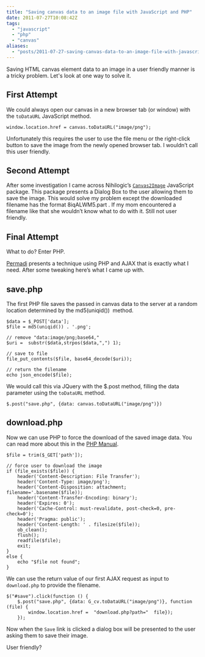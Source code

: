 ```yaml
---
title: "Saving canvas data to an image file with JavaScript and PHP"
date: 2011-07-27T10:08:42Z
tags:
  - "javascript"
  - "php"
  - "canvas"
aliases:
  - "posts/2011-07-27-saving-canvas-data-to-an-image-file-with-javascript-and-php/"
---
```


Saving HTML canvas element data to an image in a user friendly manner is a tricky problem. Let's look at one way to solve it.

<!--more-->

## First Attempt

We could always open our canvas in a new browser tab (or window) with the `toDataURL` JavaScript method.

    window.location.href = canvas.toDataURL("image/png");

Unfortunately this requires the user to use the file menu or the right-click button to save the image from the newly opened browser tab. I wouldn’t call this user friendly.

## Second Attempt

After some investigation I came across Nihilogic’s [`Canvas2Image`][1] JavaScript package. This package presents a Dialog Box to the user allowing them to save the image. This would solve my problem except the downloaded filename has the format 8iqALWM5.part . If my mom encountered a filename like that she wouldn’t know what to do with it. Still not user friendly.

 [1]: http://www.nihilogic.dk/labs/canvas2image/

## Final Attempt

What to do? Enter PHP.

[Permadi][2] presents a technique using PHP and AJAX that is exactly what I need. After some tweaking here’s what I came up with.

 [2]: http://www.permadi.com/blog/2010/10/html5-saving-canvas-image-data-using-php-and-ajax/

## save.php

The first PHP file saves the passed in canvas data to the server at a random location determined by the md5(uniqid())  method.

    $data = $_POST['data'];
    $file = md5(uniqid()) . '.png';
    
    // remove "data:image/png;base64,"
    $uri =  substr($data,strpos($data,",") 1);
    
    // save to file
    file_put_contents($file, base64_decode($uri));
    
    // return the filename
    echo json_encode($file);

We would call this via JQuery with the $.post method, filling the data parameter using the `toDataURL` method.

    $.post("save.php", {data: canvas.toDataURL("image/png")})

## download.php

Now we can use PHP to force the download of the saved image data. You can read more about this in the [PHP Manual][3].

 [3]: http://php.net/manual/en/function.readfile.php

    $file = trim($_GET['path']);
    
    // force user to download the image
    if (file_exists($file)) {
        header('Content-Description: File Transfer');
        header('Content-Type: image/png');
        header('Content-Disposition: attachment; filename='.basename($file));
        header('Content-Transfer-Encoding: binary');
        header('Expires: 0');
        header('Cache-Control: must-revalidate, post-check=0, pre-check=0');
        header('Pragma: public');
        header('Content-Length: ' . filesize($file));
        ob_clean();
        flush();
        readfile($file);
        exit;
    }
    else {
        echo "$file not found";
    }

We can use the return value of our first AJAX request as input to `download.php` to provide the filename.

    $("#save").click(function () {
        $.post("save.php", {data: G_cv.toDataURL("image/png")}, function (file) {
            window.location.href =  "download.php?path="  file});
        });

Now when the `Save` link is clicked a dialog box will be presented to the user asking them to save their image.

User friendly?
